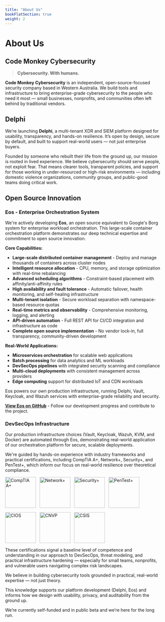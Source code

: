 ```yaml
---
title: "About Us"
bookFlatSection: true
weight: 2
---
```


# About Us

## Code Monkey Cybersecurity

> **Cybersecurity. With humans.**

**Code Monkey Cybersecurity** is an independent, open-source-focused security company based in Western Australia. We build tools and infrastructure to bring enterprise-grade cybersecurity to the people who need it most — small businesses, nonprofits, and communities often left behind by traditional vendors.

## Delphi

We’re launching **Delphi**, a multi-tenant XDR and SIEM platform designed for usability, transparency, and hands-on resilience. It’s open by design, secure by default, and built to support real-world users — not just enterprise buyers.

Founded by someone who rebuilt their life from the ground up, our mission is rooted in lived experience. We believe cybersecurity should serve people, not exploit fear. That means clearer tools, transparent policies, and support for those working in under-resourced or high-risk environments — including domestic violence organizations, community groups, and public-good teams doing critical work.

## Open Source Innovation

### Eos - Enterprise Orchestration System

We're actively developing **Eos**, an open source equivalent to Google's Borg system for enterprise workload orchestration. This large-scale container orchestration platform demonstrates our deep technical expertise and commitment to open source innovation.

**Core Capabilities:**
- **Large-scale distributed container management** - Deploy and manage thousands of containers across cluster nodes
- **Intelligent resource allocation** - CPU, memory, and storage optimization with real-time rebalancing
- **Advanced scheduling algorithms** - Constraint-based placement with affinity/anti-affinity rules
- **High availability and fault tolerance** - Automatic failover, health monitoring, and self-healing infrastructure
- **Multi-tenant isolation** - Secure workload separation with namespace-based resource quotas
- **Real-time metrics and observability** - Comprehensive monitoring, logging, and alerting
- **API-driven automation** - Full REST API for CI/CD integration and infrastructure as code
- **Complete open source implementation** - No vendor lock-in, full transparency, community-driven development

**Real-World Applications:**
- **Microservices orchestration** for scalable web applications
- **Batch processing** for data analytics and ML workloads  
- **DevSecOps pipelines** with integrated security scanning and compliance
- **Multi-cloud deployments** with consistent management across providers
- **Edge computing** support for distributed IoT and CDN workloads

Eos powers our own production infrastructure, running Delphi, Vault, Keycloak, and Wazuh services with enterprise-grade reliability and security.

 **[View Eos on GitHub](https://github.com/CodeMonkeyCybersecurity/eos)** - Follow our development progress and contribute to the project.

### DevSecOps Infrastructure

Our production infrastructure choices (Vault, Keycloak, Wazuh, KVM, and Docker) are automated through Eos, demonstrating real-world application of our orchestration platform for secure, scalable deployments.

We're guided by hands-on experience with industry frameworks and practical certifications, including CompTIA A+, Network+, Security+, and PenTest+, which inform our focus on real-world resilience over theoretical compliance.

<div style="display: flex; flex-wrap: wrap; gap: 12px; margin: 1em 0;">
  <img src="/images/comptia-a-ce-certification.png" alt="CompTIA A+" width="100" />
  <img src="/images/comptia-network-ce-certification.png" alt="Network+" width="100" />
  <img src="/images/comptia-security-ce-certification.png" alt="Security+" width="100" />
  <img src="/images/comptia-pentest-ce-certification.png" alt="PenTest+" width="100" />
</div>

<div style="display: flex; flex-wrap: wrap; gap: 12px; margin: 1em 0;">
  <img src="/images/comptia-it-operations-specialist-cios-stackable-certification.png" alt="CIOS" width="100" />
  <img src="/images/comptia-network-vulnerability-assessment-professional-cnvp-stackable-certification.png" alt="CNVP" width="100" />
  <img src="/images/comptia-secure-infrastructure-specialist-csis-stackable-certification.png" alt="CSIS" width="100" />
</div>

These certifications signal a baseline level of competence and understanding in our approach to DevSecOps, threat modeling, and practical infrastructure hardening — especially for small teams, nonprofits, and vulnerable users navigating complex risk landscapes.

We believe in building cybersecurity tools grounded in practical, real-world expertise — not just theory.

This knowledge supports our platform development (Delphi, Eos) and informs how we design with usability, privacy, and auditability from the ground up.

We’re currently self-funded and in public beta and we’re here for the long run.
